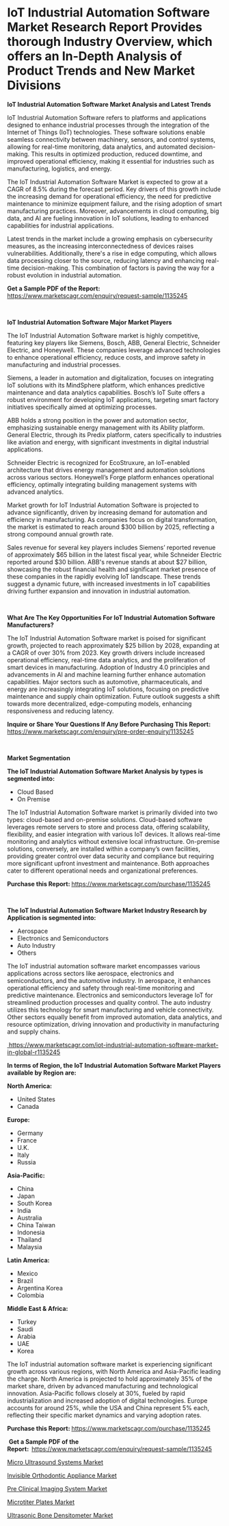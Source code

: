 <p><h1>IoT Industrial Automation Software Market Research Report Provides thorough Industry Overview, which offers an In-Depth Analysis of Product Trends and New Market Divisions</h1></p><p><strong>IoT Industrial Automation Software Market Analysis and Latest Trends</strong></p>
<p><p>IoT Industrial Automation Software refers to platforms and applications designed to enhance industrial processes through the integration of the Internet of Things (IoT) technologies. These software solutions enable seamless connectivity between machinery, sensors, and control systems, allowing for real-time monitoring, data analytics, and automated decision-making. This results in optimized production, reduced downtime, and improved operational efficiency, making it essential for industries such as manufacturing, logistics, and energy.</p><p>The IoT Industrial Automation Software Market is expected to grow at a CAGR of 8.5% during the forecast period. Key drivers of this growth include the increasing demand for operational efficiency, the need for predictive maintenance to minimize equipment failure, and the rising adoption of smart manufacturing practices. Moreover, advancements in cloud computing, big data, and AI are fueling innovation in IoT solutions, leading to enhanced capabilities for industrial applications.</p><p>Latest trends in the market include a growing emphasis on cybersecurity measures, as the increasing interconnectedness of devices raises vulnerabilities. Additionally, there's a rise in edge computing, which allows data processing closer to the source, reducing latency and enhancing real-time decision-making. This combination of factors is paving the way for a robust evolution in industrial automation.</p></p>
<p><strong>Get a Sample PDF of the Report:&nbsp;</strong> <a href="https://www.marketscagr.com/enquiry/request-sample/1135245?utm_campaign=1510&utm_medium=2&utm_source=Github&utm_content=ia&utm_term=13102024&utm_id=iot-industrial-automation-software">https://www.marketscagr.com/enquiry/request-sample/1135245</a></p>
<p>&nbsp;</p>
<p><strong>IoT Industrial Automation Software Major Market Players</strong></p>
<p><p>The IoT Industrial Automation Software market is highly competitive, featuring key players like Siemens, Bosch, ABB, General Electric, Schneider Electric, and Honeywell. These companies leverage advanced technologies to enhance operational efficiency, reduce costs, and improve safety in manufacturing and industrial processes.</p><p>Siemens, a leader in automation and digitalization, focuses on integrating IoT solutions with its MindSphere platform, which enhances predictive maintenance and data analytics capabilities. Bosch’s IoT Suite offers a robust environment for developing IoT applications, targeting smart factory initiatives specifically aimed at optimizing processes.</p><p>ABB holds a strong position in the power and automation sector, emphasizing sustainable energy management with its Ability platform. General Electric, through its Predix platform, caters specifically to industries like aviation and energy, with significant investments in digital industrial applications.</p><p>Schneider Electric is recognized for EcoStruxure, an IoT-enabled architecture that drives energy management and automation solutions across various sectors. Honeywell’s Forge platform enhances operational efficiency, optimally integrating building management systems with advanced analytics.</p><p>Market growth for IoT Industrial Automation Software is projected to advance significantly, driven by increasing demand for automation and efficiency in manufacturing. As companies focus on digital transformation, the market is estimated to reach around $300 billion by 2025, reflecting a strong compound annual growth rate.</p><p>Sales revenue for several key players includes Siemens’ reported revenue of approximately $65 billion in the latest fiscal year, while Schneider Electric reported around $30 billion. ABB's revenue stands at about $27 billion, showcasing the robust financial health and significant market presence of these companies in the rapidly evolving IoT landscape. These trends suggest a dynamic future, with increased investments in IoT capabilities driving further expansion and innovation in industrial automation.</p></p>
<p>&nbsp;</p>
<p><strong>What Are The Key Opportunities For IoT Industrial Automation Software Manufacturers?</strong></p>
<p><p>The IoT Industrial Automation Software market is poised for significant growth, projected to reach approximately $25 billion by 2028, expanding at a CAGR of over 30% from 2023. Key growth drivers include increased operational efficiency, real-time data analytics, and the proliferation of smart devices in manufacturing. Adoption of Industry 4.0 principles and advancements in AI and machine learning further enhance automation capabilities. Major sectors such as automotive, pharmaceuticals, and energy are increasingly integrating IoT solutions, focusing on predictive maintenance and supply chain optimization. Future outlook suggests a shift towards more decentralized, edge-computing models, enhancing responsiveness and reducing latency.</p></p>
<p><strong>Inquire or Share Your Questions If Any Before Purchasing This Report:</strong> <a href="https://www.marketscagr.com/enquiry/pre-order-enquiry/1135245?utm_campaign=1510&utm_medium=2&utm_source=Github&utm_content=ia&utm_term=13102024&utm_id=iot-industrial-automation-software">https://www.marketscagr.com/enquiry/pre-order-enquiry/1135245</a></p>
<p>&nbsp;</p>
<p><strong>Market Segmentation</strong></p>
<p><strong>The IoT Industrial Automation Software Market Analysis by types is segmented into:</strong></p>
<p><ul><li>Cloud Based</li><li>On Premise</li></ul></p>
<p><p>The IoT Industrial Automation Software market is primarily divided into two types: cloud-based and on-premise solutions. Cloud-based software leverages remote servers to store and process data, offering scalability, flexibility, and easier integration with various IoT devices. It allows real-time monitoring and analytics without extensive local infrastructure. On-premise solutions, conversely, are installed within a company’s own facilities, providing greater control over data security and compliance but requiring more significant upfront investment and maintenance. Both approaches cater to different operational needs and organizational preferences.</p></p>
<p><strong>Purchase this Report:&nbsp;</strong><a href="https://www.marketscagr.com/purchase/1135245?utm_campaign=1510&utm_medium=2&utm_source=Github&utm_content=ia&utm_term=13102024&utm_id=iot-industrial-automation-software">https://www.marketscagr.com/purchase/1135245</a></p>
<p>&nbsp;</p>
<p><strong>The IoT Industrial Automation Software Market Industry Research by Application is segmented into:</strong></p>
<p><ul><li>Aerospace</li><li>Electronics and Semiconductors</li><li>Auto Industry</li><li>Others</li></ul></p>
<p><p>The IoT industrial automation software market encompasses various applications across sectors like aerospace, electronics and semiconductors, and the automotive industry. In aerospace, it enhances operational efficiency and safety through real-time monitoring and predictive maintenance. Electronics and semiconductors leverage IoT for streamlined production processes and quality control. The auto industry utilizes this technology for smart manufacturing and vehicle connectivity. Other sectors equally benefit from improved automation, data analytics, and resource optimization, driving innovation and productivity in manufacturing and supply chains.</p></p>
<p><a href="https://www.marketscagr.com/iot-industrial-automation-software-market-in-global-r1135245?utm_campaign=1510&utm_medium=2&utm_source=Github&utm_content=ia&utm_term=13102024&utm_id=iot-industrial-automation-software">&nbsp;https://www.marketscagr.com/iot-industrial-automation-software-market-in-global-r1135245</a></p>
<p><strong>In terms of Region, the IoT Industrial Automation Software Market Players available by Region are:</strong></p>
<p>
    <p> <strong> North America: </strong>
        <ul>
            <li>United States</li>
            <li>Canada</li>
        </ul>
        </p> 
    <p> <strong> Europe: </strong>
        <ul>
            <li>Germany</li>
            <li>France</li>
            <li>U.K.</li>
            <li>Italy</li>
            <li>Russia</li>
        </ul>
        </p> 
    <p> <strong> Asia-Pacific: </strong>
        <ul>
            <li>China</li>
            <li>Japan</li>
            <li>South Korea</li>
            <li>India</li>
            <li>Australia</li>
            <li>China Taiwan</li>
            <li>Indonesia</li>
            <li>Thailand</li>
            <li>Malaysia</li>
        </ul>
        </p> 
    <p> <strong> Latin America: </strong>
        <ul>
            <li>Mexico</li>
            <li>Brazil</li>
            <li>Argentina Korea</li>
            <li>Colombia</li>
        </ul>
        </p> 
    <p> <strong> Middle East & Africa: </strong>
        <ul>
            <li>Turkey</li>
            <li>Saudi</li>
            <li>Arabia</li>
            <li>UAE</li>
            <li>Korea</li>
        </ul>
    </p>
    </p>
<p><p>The IoT industrial automation software market is experiencing significant growth across various regions, with North America and Asia-Pacific leading the charge. North America is projected to hold approximately 35% of the market share, driven by advanced manufacturing and technological innovation. Asia-Pacific follows closely at 30%, fueled by rapid industrialization and increased adoption of digital technologies. Europe accounts for around 25%, while the USA and China represent 5% each, reflecting their specific market dynamics and varying adoption rates.</p></p>
<p><strong>Purchase this Report: </strong><a href="https://www.marketscagr.com/purchase/1135245?utm_campaign=1510&utm_medium=2&utm_source=Github&utm_content=ia&utm_term=13102024&utm_id=iot-industrial-automation-software">https://www.marketscagr.com/purchase/1135245</a></p>
<p>&nbsp;<strong>Get a Sample PDF of the Report:&nbsp;&nbsp;</strong><a href="https://www.marketscagr.com/enquiry/request-sample/1135245?utm_campaign=1510&utm_medium=2&utm_source=Github&utm_content=ia&utm_term=13102024&utm_id=iot-industrial-automation-software">https://www.marketscagr.com/enquiry/request-sample/1135245</a></p>
<p><strong></strong></p>
<p><p><a href="https://www.linkedin.com/pulse/trends-global-micro-ultrasound-systems-market-forecast-analysis-cjquf?utm_campaign=1510&utm_medium=2&utm_source=Github&utm_content=ia&utm_term=13102024&utm_id=iot-industrial-automation-software">Micro Ultrasound Systems Market</a></p><p><a href="https://www.linkedin.com/pulse/top-trends-transforming-invisible-orthodontic-appliance-market-81cce?utm_campaign=1510&utm_medium=2&utm_source=Github&utm_content=ia&utm_term=13102024&utm_id=iot-industrial-automation-software">Invisible Orthodontic Appliance Market</a></p><p><a href="https://www.linkedin.com/pulse/regional-adaptations-pre-clinical-imaging-system-market-innovations-36qif?utm_campaign=1510&utm_medium=2&utm_source=Github&utm_content=ia&utm_term=13102024&utm_id=iot-industrial-automation-software">Pre Clinical Imaging System Market</a></p><p><a href="https://www.linkedin.com/pulse/exploring-microtiter-plates-market-strategic-insights-growth-zkhrf?utm_campaign=1510&utm_medium=2&utm_source=Github&utm_content=ia&utm_term=13102024&utm_id=iot-industrial-automation-software">Microtiter Plates Market</a></p><p><a href="https://www.linkedin.com/pulse/ultrasonic-bone-densitometer-market-pulse-106-expansion-og6we?utm_campaign=1510&utm_medium=2&utm_source=Github&utm_content=ia&utm_term=13102024&utm_id=iot-industrial-automation-software">Ultrasonic Bone Densitometer Market</a></p></p>